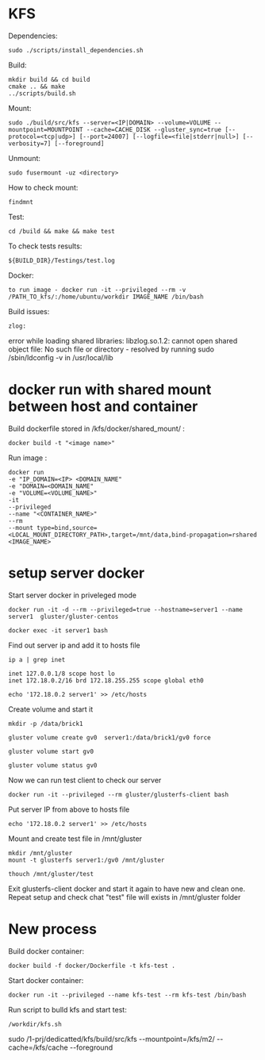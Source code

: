 # KFS

Dependencies:

    sudo ./scripts/install_dependencies.sh

Build:
    
    mkdir build && cd build
    cmake .. && make
    ../scripts/build.sh 

Mount:

    sudo ./build/src/kfs --server=<IP|DOMAIN> --volume=VOLUME --mountpoint=MOUNTPOINT --cache=CACHE_DISK --gluster_sync=true [--protocol=<tcp|udp>] [--port=24007] [--logfile=<file|stderr|null>] [--verbosity=7] [--foreground]

Unmount:

    sudo fusermount -uz <directory>

How to check mount:

    findmnt

Test:

    cd /build && make && make test

To check tests results:

    ${BUILD_DIR}/Testings/test.log

Docker:

    to run image - docker run -it --privileged --rm -v /PATH_TO_kfs/:/home/ubuntu/workdir IMAGE_NAME /bin/bash

Build issues:

    zlog:

error while loading shared libraries: libzlog.so.1.2: cannot open shared object file: No such file or directory - resolved by running sudo /sbin/ldconfig -v in /usr/local/lib

# docker run with shared mount between host and container

Build dockerfile stored in /kfs/docker/shared_mount/ :
    
    docker build -t "<image name>"

Run image :

    docker run 
    -e "IP_DOMAIN=<IP> <DOMAIN_NAME" 
    -e "DOMAIN=<DOMAIN_NAME" 
    -e "VOLUME=<VOLUME_NAME>"  
    -it 
    --privileged 
    --name "<CONTAINER_NAME>" 
    --rm 
    --mount type=bind,source=<LOCAL_MOUNT_DIRECTORY_PATH>,target=/mnt/data,bind-propagation=rshared <IMAGE_NAME>
	
# setup server docker

Start server docker in priveleged mode

    docker run -it -d --rm --privileged=true --hostname=server1 --name server1  gluster/gluster-centos 

    docker exec -it server1 bash

Find out server ip and add it to hosts file

    ip a | grep inet

    inet 127.0.0.1/8 scope host lo
    inet 172.18.0.2/16 brd 172.18.255.255 scope global eth0

    echo '172.18.0.2 server1' >> /etc/hosts

Create volume and start it

    mkdir -p /data/brick1

    gluster volume create gv0  server1:/data/brick1/gv0 force

    gluster volume start gv0

    gluster volume status gv0


Now we can run test client to check our server

    docker run -it --privileged --rm gluster/glusterfs-client bash

Put server IP from above to hosts file

    echo '172.18.0.2 server1' >> /etc/hosts

Mount and create test file in /mnt/gluster 

    mkdir /mnt/gluster
    mount -t glusterfs server1:/gv0 /mnt/gluster

    thouch /mnt/gluster/test

Exit glusterfs-client docker and start it again to have new and clean one.
Repeat setup and check chat "test" file will exists in /mnt/gluster folder

# New process

Build docker container:

    docker build -f docker/Dockerfile -t kfs-test .

Start docker container:

    docker run -it --privileged --name kfs-test --rm kfs-test /bin/bash
    
Run script to bulld kfs and start test:

    /workdir/kfs.sh

    
 
sudo /1-prj/dedicatted/kfs/build/src/kfs --mountpoint=/kfs/m2/ --cache=/kfs/cache --foreground



